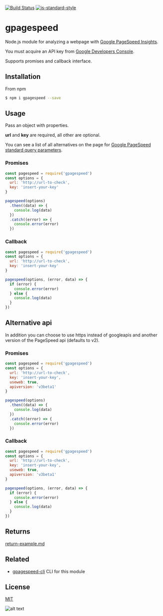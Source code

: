[![Build Status](https://travis-ci.org/zrrrzzt/gpagespeed.svg?branch=master)](https://travis-ci.org/zrrrzzt/gpagespeed)
[![js-standard-style](https://img.shields.io/badge/code%20style-standard-brightgreen.svg?style=flat)](https://github.com/feross/standard)

# gpagespeed

Node.js module for analyzing a webpage with [Google PageSpeed Insights](https://developers.google.com/speed/pagespeed/insights/).

You must acquire an API key from [Google Developers Console](https://console.developers.google.com/).

Supports promises and callback interface.

## Installation

From npm

```bash
$ npm i gpagespeed --save
```

## Usage

Pass an object with properties.

**url** and **key** are required, all other are optional.

You can see a list of all alternatives on the page for [Google PageSpeed standard query parameters](https://developers.google.com/speed/docs/insights/v2/reference/pagespeedapi/runpagespeed).

### Promises

```JavaScript
const pagespeed = require('gpagespeed')
const options = {
  url: 'http://url-to-check',
  key: 'insert-your-key'
}

pagespeed(options)
  .then((data) => {
    console.log(data)
  })
  .catch((error) => {
    console.error(error)
  })
```

### Callback

```JavaScript
const pagespeed = require('gpagespeed')
const options = {
  url: 'http://url-to-check',
  key: 'insert-your-key'
}

pagespeed(options, (error, data) => {
  if (error) {
    console.error(error)
  } else {
    console.log(data)
  }
})
```

## Alternative api

In addition you can choose to use https instead of googleapis and another version of the PageSpeed api (defaults to v2).

### Promises

```JavaScript
const pagespeed = require('gpagespeed')
const options = {
  url: 'http://url-to-check',
  key: 'insert-your-key',
  useweb: true,
  apiversion: 'v3beta1'
}

pagespeed(options)
  .then((data) => {
    console.log(data)
  })
  .catch((error) => {
    console.error(error)
  })
```

### Callback
```JavaScript
const pagespeed = require('gpagespeed')
const options = {
  url: 'http://url-to-check',
  key: 'insert-your-key',
  useweb: true,
  apiversion: 'v3beta1'
}

pagespeed(options, (error, data) => {
  if (error) {
    console.error(error)
  } else {
    console.log(data)
  }
})
```

## Returns

[return-example.md](return-example.md)

## Related

- [gpagespeed-cli](https://github.com/zrrrzzt/gpagespeed-cli) CLI for this module

## License

[MIT](LICENSE)

![alt text](https://robots.kebabstudios.party/gpagespeed.png "Robohash image of gpagespeed")